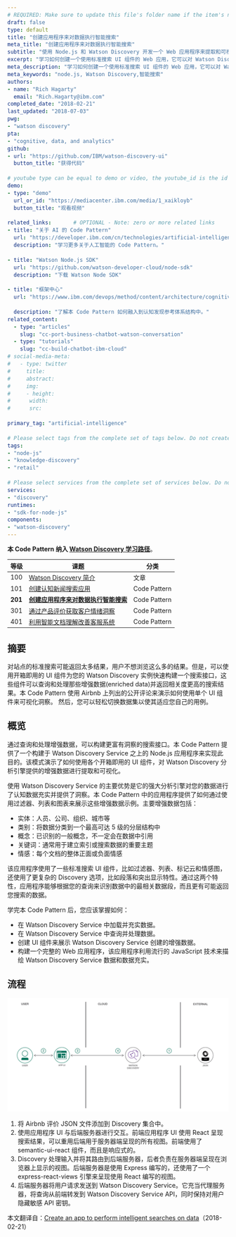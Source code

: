 ```yaml
---
# REQUIRED: Make sure to update this file's folder name if the item's name or url changes.
draft: false
type: default
title: "创建应用程序来对数据执行智能搜索"
meta_title: "创建应用程序来对数据执行智能搜索"
subtitle: "使用 Node.js 和 Watson Discovery 开发一个 Web 应用程序来提取和可视化增强数据"
excerpt: "学习如何创建一个使用标准搜索 UI 组件的 Web 应用，它可以对 Watson Discovery 分析引擎提供的增强数据进行提取和可视化，并返回相关度更高的搜索结果。"
meta_description: "学习如何创建一个使用标准搜索 UI 组件的 Web 应用，它可以对 Watson Discovery 分析引擎提供的增强数据进行提取和可视化，并返回相关度更高的搜索结果。"
meta_keywords: "node.js, Watson Discovery,智能搜索"
authors:
- name: "Rich Hagarty"
  email: "Rich.Hagarty@ibm.com"
completed_date: "2018-02-21"
last_updated: "2018-07-03"
pwg:
- "watson discovery"
pta:
- "cognitive, data, and analytics"
github:
- url: "https://github.com/IBM/watson-discovery-ui"
  button_title: "获得代码"

# youtube type can be equal to demo or video, the youtube_id is the id part of the youtube url, and the link_title is an optional string that will be displayed in the button (note: always include the link title field).
demo:
- type: "demo"
  url_or_id: "https://mediacenter.ibm.com/media/1_xaikloyb"
  button_title: "观看视频"

related_links:       # OPTIONAL - Note: zero or more related links
- title: "关于 AI 的 Code Pattern"
  url: "https://developer.ibm.com/cn/technologies/artificial-intelligence/"
  description: "学习更多关于人工智能的 Code Pattern。"
  
- title: "Watson Node.js SDK"
  url: "https://github.com/watson-developer-cloud/node-sdk"
  description: "下载 Watson Node SDK"

- title: "框架中心"
  url: "https://www.ibm.com/devops/method/content/architecture/cognitiveDiscoveryDomain2/0_1"
  
  description: "了解本 Code Pattern 如何融入到认知发现参考体系结构中。"
related_content:
  - type: "articles"
    slug: "cc-port-business-chatbot-watson-conversation"
  - type: "tutorials"
    slug: "cc-build-chatbot-ibm-cloud"
# social-media-meta:
#   - type: twitter
#     title:
#     abstract:
#     img:
#     - height:
#      width:
#      src:

primary_tag: "artificial-intelligence"

# Please select tags from the complete set of tags below. Do not create new tags. Only use tags specifically targeted for your content. If your content could match all tags (for example cloud, hybrid, and on-prem) then do not tag it with those tags. Less is more.
tags:
- "node-js"
- "knowledge-discovery"
- "retail"

# Please select services from the complete set of services below. Do not create new services. Only use services specifically in use by your content.
services:
- "discovery"
runtimes:
- "sdk-for-node-js"
components:
- "watson-discovery"
---
```


**本 Code Pattern 纳入 [Watson Discovery 学习路径](https://developer.ibm.com/cn/blog/2019/learning-path-watson-discovery/)**。

| 等级 | 课题 | 分类 |
| --- | --- | --- |
| 100 | [Watson Discovery 简介](https://www.ibm.com/developerworks/cn/analytics/library/introduction-watson-discovery/index.html) | 文章 |
| 101 | [创建认知新闻搜索应用](https://developer.ibm.com/cn/patterns/create-a-cognitive-news-search-app/) | Code Pattern |
| **201** | **[创建应用程序来对数据执行智能搜索](https://developer.ibm.com/cn/patterns/create-an-app-to-perform-intelligent-searches-on-data/)** | Code Pattern |
| 301 | [通过产品评价获取客户情绪洞察](https://developer.ibm.com/cn/patterns/get-customer-insights-from-product-reviews/) | Code Pattern |
| 401 | [利用智能文档理解改善客服系统](https://developer.ibm.com/cn/patterns/enhance-customer-help-desk-with-smart-document-understanding) | Code Pattern |

## 摘要

对站点的标准搜索可能返回太多结果，用户不想浏览这么多的结果。但是，可以使用开箱即用的 UI 组件为您的 Watson Discovery 实例快速构建一个搜索接口，这些组件可以查询和处理那些增强数据(enriched data)并返回相关度更高的搜索结果。本 Code Pattern 使用 Airbnb 上列出的公开评论来演示如何使用单个 UI 组件来可视化洞察。 然后，您可以轻松切换数据集以使其适应您自己的用例。

## 概览

通过查询和处理增强数据，可以构建更富有洞察的搜索接口。本 Code Pattern 提供了一个构建于 Watson Discovery Service 之上的 Node.js 应用程序来实现此目的。该模式演示了如何使用各个开箱即用的 UI 组件，对 Watson Discovery 分析引擎提供的增强数据进行提取和可视化。

使用 Watson Discovery Service 的主要优势是它的强大分析引擎对您的数据进行了认知数据充实并提供了洞察。本 Code Pattern 中的应用程序提供了如何通过使用过滤器、列表和图表来展示这些增强数据示例。主要增强数据包括：

* 实体：人员、公司、组织、城市等
* 类别：将数据分类到一个最高可达 5 级的分层结构中
* 概念：已识别的一般概念，不一定会在数据中引用
* 关键词：通常用于建立索引或搜索数据的重要主题
* 情感：每个文档的整体正面或负面情感

该应用程序使用了一些标准搜索 UI 组件，比如过滤器、列表、标记云和情感图，还使用了更复杂的 Discovery 选项，比如段落和突出显示特性。通过这两个特性，应用程序能够根据您的查询来识别数据中的最相关数据段，而且更有可能返回您搜索的数据。

学完本 Code Pattern 后，您应该掌握如何：

* 在 Watson Discovery Service 中加载并充实数据。
* 在 Watson Discovery Service 中查询并处理数据。
* 创建 UI 组件来展示 Watson Discovery Service 创建的增强数据。
* 构建一个完整的 Web 应用程序，该应用程序利用流行的 JavaScript 技术来描绘 Watson Discovery Service 数据和数据充实。

## 流程

![流程](../../images/discovery-ui.png)

1. 将 Airbnb 评价 JSON 文件添加到 Discovery 集合中。
1. 使用应用程序 UI 与后端服务器进行交互。前端应用程序 UI 使用 React 呈现搜索结果，可以重用后端用于服务器端呈现的所有视图。前端使用了 semantic-ui-react 组件，而且是响应式的。
1. Discovery 处理输入并将其路由到后端服务器，后者负责在服务器端呈现在浏览器上显示的视图。后端服务器是使用 Express 编写的，还使用了一个 express-react-views 引擎来呈现使用 React 编写的视图。
1. 后端服务器将用户请求发送到 Watson Discovery Service。它充当代理服务器，将查询从前端转发到 Watson Discovery Service API，同时保持对用户隐藏敏感 API 密钥。

本文翻译自：[Create an app to perform intelligent searches on data](https://developer.ibm.com/patterns/create-an-app-to-perform-intelligent-searches-on-data/)（2018-02-21）
